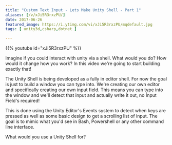 ```yaml
---
title: "Custom Text Input - Lets Make Unity Shell - Part 1"
aliases: [/v/xJi5R3rxzPU/]
date: 2017-06-26
featured_image: https://i.ytimg.com/vi/xJi5R3rxzPU/mqdefault.jpg
tags: [ unity3d,csharp,dotnet ]

---
```


{{% youtube id="xJi5R3rxzPU" %}}

Imagine if you could interact with unity via a shell. What would you do? How would it change how you work? In this video we're going to start building exactly that!

The Unity Shell is being developed as a fully in editor shell. For now the goal is just to build a window you can type into. We're creating our own editor and specifically creating our own input field. This means you can type into the window and we'll detect that input and actually write it out, no Input Field's required!

This is done using the Unity Editor's Events system to detect when keys are pressed as well as some basic design to get a scrolling list of input. The goal is to mimic what you'd see in Bash, Powershell or any other command line interface.

What would you use a Unity Shell for?